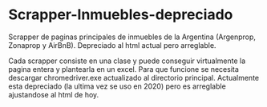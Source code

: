 # Scrapper-Inmuebles-depreciado
Scrapper de paginas principales de inmuebles de la Argentina (Argenprop, Zonaprop y AirBnB). Depreciado al html actual pero arreglable.

Cada scrapper consiste en una clase y puede conseguir virtualmente la pagina entera y plantearla en un excel. Para que funcione se necesita descargar chromedriver.exe actualizado al directorio principal. Actualmente esta depreciado (la ultima vez se uso en 2020) pero es arreglable ajustandose al html de hoy.
